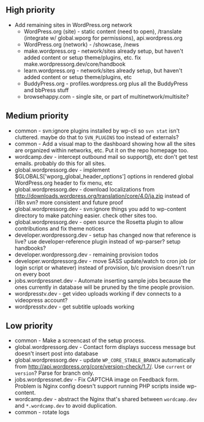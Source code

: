 ## High priority

* Add remaining sites in WordPress.org network
	* WordPress.org (site)    - static content (need to open), /translate (integrate w/ global.wporg for permissions), api.wordpress.org
	* WordPress.org (network) - /showcase, /news
	* make.wordpress.org      - network/sites already setup, but haven't added content or setup theme/plugins, etc. fix make.wordpressorg.dev/core/handbook
	* learn.wordpress.org     - network/sites already setup, but haven't added content or setup theme/plugins, etc
	* BuddyPress.org          - profiles.wordpress.org plus all the BuddyPress and bbPress stuff
	* browsehappy.com         - single site, or part of multinetwork/multisite?


## Medium priority

* common                     - svn:ignore plugins installed by wp-cli so `svn stat` isn't cluttered. maybe do that to `SVN_PLUGINS` too instead of externals?
* common                     - Add a visual map to the dashboard showing how all the sites are organized within networks, etc. Put it on the repo homepage too.
* wordcamp.dev               - intercept outbound mail so support@, etc don't get test emails. probably do this for all sites.
* global.wordpressorg.dev    - implement $GLOBALS['wporg_global_header_options'] options in rendered global WordPress.org header to fix menu, etc
* global.wordpressorg.dev    - download localizations from http://downloads.wordpress.org/translation/core/4.0/ja.zip instead of i18n svn? more consistent and future proof 
* global.wordpressorg.dev    - svn:ignore things you add to wp-content directory to make patching easier. check other sites too.
* global.wordpressorg.dev    - open source the Rosetta plugin to allow contributions and fix theme notices
* developer.wordpressorg.dev - setup has changed now that reference is live? use developer-reference plugin instead of wp-parser? setup handbooks?
* developer.wordpressorg.dev - remaining provision todos
* developer.wordpressorg.dev - move SASS update/watch to cron job (or login script or whatever) instead of provision, b/c provision doesn't run on every boot  
* jobs.wordpressnet.dev      - Automate inserting sample jobs because the ones currently in database will be pruned by the time people provision.
* wordpresstv.dev            - get video uploads working if dev connects to a videopress account?
* wordpresstv.dev            - get subtitle uploads working


## Low priority

* common                  - Make a screencast of the setup process.
* global.wordpressorg.dev - Contact form displays success message but doesn't insert post into database
* global.wordpressorg.dev - update `WP_CORE_STABLE_BRANCH` automatically from http://api.wordpress.org/core/version-check/1.7/. Use `current` or `version`? Parse for branch only.
* jobs.wordpressnet.dev   - Fix CAPTCHA image on Feedback form. Problem is Nginx config doesn't support running PHP scripts inside wp-content.
* wordcamp.dev            - abstract the Nginx that's shared between `wordcamp.dev` and `*.wordcamp.dev` to avoid duplication.
* common                  - rotate logs
